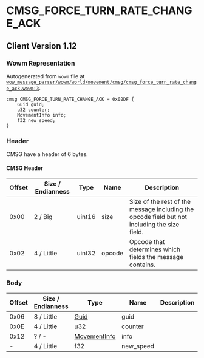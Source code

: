 # CMSG_FORCE_TURN_RATE_CHANGE_ACK

## Client Version 1.12

### Wowm Representation

Autogenerated from `wowm` file at [`wow_message_parser/wowm/world/movement/cmsg/cmsg_force_turn_rate_change_ack.wowm:3`](https://github.com/gtker/wow_messages/tree/main/wow_message_parser/wowm/world/movement/cmsg/cmsg_force_turn_rate_change_ack.wowm#L3).
```rust,ignore
cmsg CMSG_FORCE_TURN_RATE_CHANGE_ACK = 0x02DF {
    Guid guid;
    u32 counter;
    MovementInfo info;
    f32 new_speed;
}
```
### Header

CMSG have a header of 6 bytes.

#### CMSG Header

| Offset | Size / Endianness | Type   | Name   | Description |
| ------ | ----------------- | ------ | ------ | ----------- |
| 0x00   | 2 / Big           | uint16 | size   | Size of the rest of the message including the opcode field but not including the size field.|
| 0x02   | 4 / Little        | uint32 | opcode | Opcode that determines which fields the message contains.|

### Body

| Offset | Size / Endianness | Type | Name | Description | Comment |
| ------ | ----------------- | ---- | ---- | ----------- | ------- |
| 0x06 | 8 / Little | [Guid](../spec/packed-guid.md) | guid |  |  |
| 0x0E | 4 / Little | u32 | counter |  |  |
| 0x12 | ? / - | [MovementInfo](movementinfo.md) | info |  |  |
| - | 4 / Little | f32 | new_speed |  |  |

